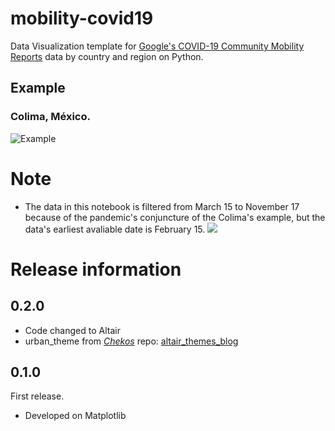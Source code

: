 # mobility-covid19
Data Visualization template for [Google's COVID-19 Community Mobility Reports](https://www.google.com/covid19/mobility/) data by country and region on Python.

## Example 
### Colima, México. 

![Example](https://i.imgur.com/K3Shn9p.png)

# Note
- The data in this notebook is filtered from March 15 to November 17 because of the pandemic's conjuncture of the Colima's example, but the data's earliest avaliable date is February 15.
![](https://i.imgur.com/ThUxPlk.png)

# Release information

## 0.2.0
- Code changed to Altair
- urban_theme from [_Chekos_](https://github.com/chekos) repo: [altair_themes_blog](https://github.com/chekos/altair_themes_blog)

## 0.1.0

First release.
- Developed on Matplotlib
